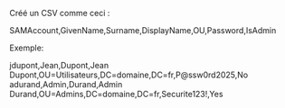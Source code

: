Créé un CSV comme ceci :

SAMAccount,GivenName,Surname,DisplayName,OU,Password,IsAdmin

Exemple: 

jdupont,Jean,Dupont,Jean Dupont,OU=Utilisateurs,DC=domaine,DC=fr,P@ssw0rd2025,No
adurand,Admin,Durand,Admin Durand,OU=Admins,DC=domaine,DC=fr,Securite123!,Yes
